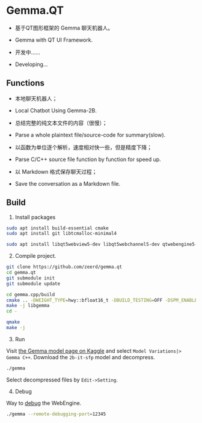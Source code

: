 # Gemma.QT

* 基于QT图形框架的 Gemma 聊天机器人。
* Gemma with QT UI Framework.

* 开发中……
* Developing...

## Functions

* 本地聊天机器人；
* Local Chatbot Using Gemma-2B.

* 总结完整的纯文本文件的内容（很慢）；
* Parse a whole plaintext file/source-code for summary(slow).

* 以函数为单位逐个解析，速度相对快一些，但是精度下降；
* Parse C/C++ source file function by function for speed up.

* 以 Markdown 格式保存聊天过程；
* Save the conversation as a Markdown file.

## Build

1. Install packages

```bash
sudo apt install build-essential cmake
sudo apt install git libtcmalloc-minimal4
```

```bash
sudo apt install libqt5webview5-dev libqt5webchannel5-dev qtwebengine5-dev
```

2. Compile project.

```bash
git clone https://github.com/zeerd/gemma.qt
cd gemma.qt
git submodule init
git submodule update

cd gemma.cpp/build
cmake .. -DWEIGHT_TYPE=hwy::bfloat16_t -DBUILD_TESTING=OFF -DSPM_ENABLE_SHARED=OFF
make -j libgemma
cd -

qmake
make -j
```

3. Run

Visit [the Gemma model page on
Kaggle](https://www.kaggle.com/models/google/gemma) and
select `Model Variations|> Gemma C++`.
Download the `2b-it-sfp` model and decompress.

```bash
./gemma
```

Select decompressed files by `Edit->Setting`.

4. Debug

Way to [debug](https://doc.qt.io/qt-6/qtwebengine-debugging.html) the WebEngine.

```bash
./gemma --remote-debugging-port=12345
```

